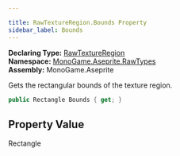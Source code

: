 ```yaml
---

title: RawTextureRegion.Bounds Property
sidebar_label: Bounds
---
```

**Declaring Type:** [RawTextureRegion](../)  
**Namespace:** [MonoGame.Aseprite.RawTypes](../../)  
**Assembly:** MonoGame.Aseprite

Gets the rectangular bounds of the texture region.

```csharp
public Rectangle Bounds { get; }
```

## Property Value

Rectangle



